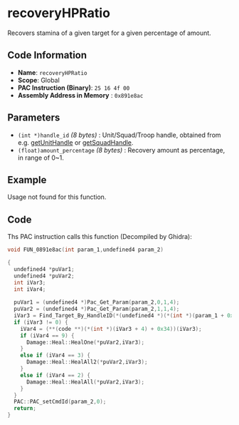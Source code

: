 # recoveryHPRatio

Recovers stamina of a given target for a given percentage of amount.

## Code Information

- **Name**: `recoveryHPRatio`
- **Scope**: Global
- **PAC Instruction (Binary)**: `25 16 4f 00`
- **Assembly Address in Memory** : `0x891e8ac`

## Parameters

- `(int *)handle_id` *(8 bytes)* : Unit/Squad/Troop handle, obtained from e.g. [getUnitHandle](./getunithandle.md) or [getSquadHandle](./getsquadhandle.md).
- `(float)amount_percentage` *(8 bytes)* : Recovery amount as percentage, in range of 0~1.

## Example

Usage not found for this function.

## Code

Ths PAC instruction calls this function (Decompiled by Ghidra):

```c
void FUN_0891e8ac(int param_1,undefined4 param_2)

{
  undefined4 *puVar1;
  undefined4 *puVar2;
  int iVar3;
  int iVar4;
  
  puVar1 = (undefined4 *)Pac_Get_Param(param_2,0,1,4);
  puVar2 = (undefined4 *)Pac_Get_Param(param_2,1,1,4);
  iVar3 = Find_Target_By_HandleID(*(undefined4 *)(*(int *)(param_1 + 0x10) + 0xe8),*puVar1,1);
  if (iVar3 != 0) {
    iVar4 = (**(code **)(*(int *)(iVar3 + 4) + 0x34))(iVar3);
    if (iVar4 == 9) {
      Damage::Heal::HealOne(*puVar2,iVar3);
    }
    else if (iVar4 == 3) {
      Damage::Heal::HealAll2(*puVar2,iVar3);
    }
    else if (iVar4 == 2) {
      Damage::Heal::HealAll(*puVar2,iVar3);
    }
  }
  PAC::PAC_setCmdId(param_2,0);
  return;
}
```

